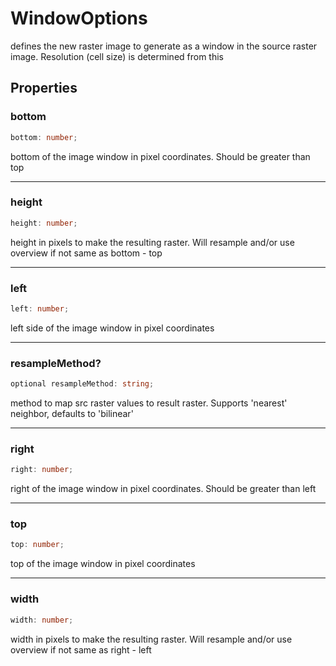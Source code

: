 # WindowOptions

defines the new raster image to generate as a window in the source raster image. Resolution (cell size) is determined from this

## Properties

### bottom

```ts
bottom: number;
```

bottom of the image window in pixel coordinates. Should be greater than top

---

### height

```ts
height: number;
```

height in pixels to make the resulting raster. Will resample and/or use overview if not same as bottom - top

---

### left

```ts
left: number;
```

left side of the image window in pixel coordinates

---

### resampleMethod?

```ts
optional resampleMethod: string;
```

method to map src raster values to result raster. Supports 'nearest' neighbor, defaults to 'bilinear'

---

### right

```ts
right: number;
```

right of the image window in pixel coordinates. Should be greater than left

---

### top

```ts
top: number;
```

top of the image window in pixel coordinates

---

### width

```ts
width: number;
```

width in pixels to make the resulting raster. Will resample and/or use overview if not same as right - left
